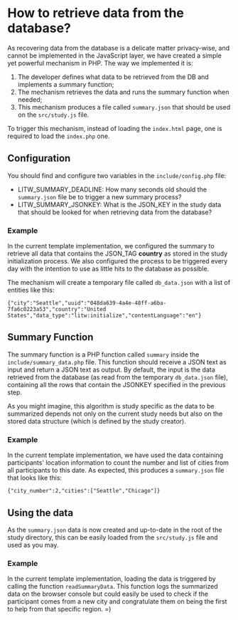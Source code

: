 # How to retrieve data from the database?

As recovering data from the database is a delicate matter privacy-wise, and cannot be implemented in the JavaScript layer, we have created a simple yet powerful mechanism in PHP. The way we implemented it is:

  1. The developer defines what data to be retrieved from the DB and implements a summary function;
  2. The mechanism retrieves the data and runs the summary function when needed;
  3. This mechanism produces a file called ``summary.json`` that should be used on the ``src/study.js`` file.

To trigger this mechanism, instead of loading the ``index.html`` page, one is required to load the ``index.php`` one.

## Configuration

You should find and configure two variables in the ``include/config.php`` file:

  - LITW_SUMMARY_DEADLINE: How many seconds old should the ``summary.json`` file be to trigger a new summary process?
  - LITW_SUMMARY_JSONKEY: What is the JSON_KEY in the study data that should be looked for when retrieving data from the database?

### Example

In the current template implementation, we configured the summary to retrieve all data that contains the JSON_TAG **country** as stored in the study initialization process. We also configured the process to be triggered every day with the intention to use as little hits to the database as possible.

The mechanism will create a temporary file called ``db_data.json`` with a list of entities like this:

    {"city":"Seattle","uuid":"048da639-4a4e-48ff-a6ba-7fa6c0223a53","country":"United States","data_type":"litw:initialize","contentLanguage":"en"}

## Summary Function

The summary function is a PHP function called ``summary`` inside the ``include/summary_data.php`` file. This function should receive a JSON text as input and return a JSON text as output. By default, the input is the data retrieved from the database (as read from the temporary ``db_data.json`` file), containing all the rows that contain the JSONKEY specified in the previous step.

As you might imagine, this algorithm is study specific as the data to be summarized depends not only on the current study needs but also on the stored data structure (which is defined by the study creator).

### Example

In the current template implementation, we have used the data containing participants' location information to count the number and list of cities from all participants to this date. As expected, this produces a ``summary.json`` file that looks like this:

    {"city_number":2,"cities":["Seattle","Chicago"]}

## Using the data

As the ``summary.json`` data is now created and up-to-date in the root of the study directory, this can be easily loaded from the ``src/study.js`` file and used as you may.

### Example

In the current template implementation, loading the data is triggered by calling the function ``readSummaryData``. This function logs the summarized data on the browser console but could easily be used to check if the participant comes from a new city and congratulate them on being the first to help from that specific region. =)